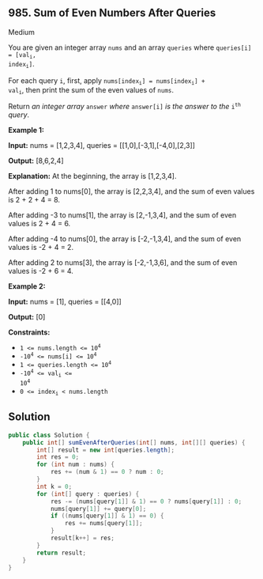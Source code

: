 ## 985\. Sum of Even Numbers After Queries

Medium

You are given an integer array `nums` and an array `queries` where <code>queries[i] = [val<sub>i</sub>, index<sub>i</sub>]</code>.

For each query `i`, first, apply <code>nums[index<sub>i</sub>] = nums[index<sub>i</sub>] + val<sub>i</sub></code>, then print the sum of the even values of `nums`.

Return _an integer array_ `answer` _where_ `answer[i]` _is the answer to the_ <code>i<sup>th</sup></code> _query_.

**Example 1:**

**Input:** nums = [1,2,3,4], queries = \[\[1,0],[-3,1],[-4,0],[2,3]]

**Output:** [8,6,2,4]

**Explanation:** At the beginning, the array is [1,2,3,4].

After adding 1 to nums[0], the array is [2,2,3,4], and the sum of even values is 2 + 2 + 4 = 8.

After adding -3 to nums[1], the array is [2,-1,3,4], and the sum of even values is 2 + 4 = 6.

After adding -4 to nums[0], the array is [-2,-1,3,4], and the sum of even values is -2 + 4 = 2.

After adding 2 to nums[3], the array is [-2,-1,3,6], and the sum of even values is -2 + 6 = 4.

**Example 2:**

**Input:** nums = [1], queries = \[\[4,0]]

**Output:** [0]

**Constraints:**

*   <code>1 <= nums.length <= 10<sup>4</sup></code>
*   <code>-10<sup>4</sup> <= nums[i] <= 10<sup>4</sup></code>
*   <code>1 <= queries.length <= 10<sup>4</sup></code>
*   <code>-10<sup>4</sup> <= val<sub>i</sub> <= 10<sup>4</sup></code>
*   <code>0 <= index<sub>i</sub> < nums.length</code>

## Solution

```java
public class Solution {
    public int[] sumEvenAfterQueries(int[] nums, int[][] queries) {
        int[] result = new int[queries.length];
        int res = 0;
        for (int num : nums) {
            res += (num & 1) == 0 ? num : 0;
        }
        int k = 0;
        for (int[] query : queries) {
            res -= (nums[query[1]] & 1) == 0 ? nums[query[1]] : 0;
            nums[query[1]] += query[0];
            if ((nums[query[1]] & 1) == 0) {
                res += nums[query[1]];
            }
            result[k++] = res;
        }
        return result;
    }
}
```